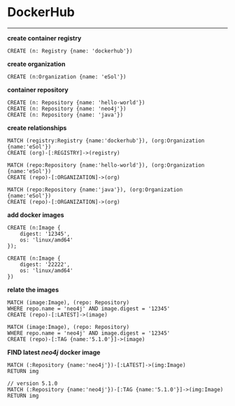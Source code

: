# DockerHub 

---

**create container registry**
```
CREATE (n: Registry {name: 'dockerhub'})
```
**create organization**
```
CREATE (n:Organization {name: 'eSol'})
```
**container repository**
```
CREATE (n: Repository {name: 'hello-world'})
CREATE (n: Repository {name: 'neo4j'})
CREATE (n: Repository {name: 'java'})
```
**create relationships**
```
MATCH (registry:Registry {name:'dockerhub'}), (org:Organization {name:'eSol'})
CREATE (org)-[:REGISTRY]->(registry)

MATCH (repo:Repository {name:'hello-world'}), (org:Organization {name:'eSol'})
CREATE (repo)-[:ORGANIZATION]->(org)

MATCH (repo:Repository {name:'java'}), (org:Organization {name:'eSol'})
CREATE (repo)-[:ORGANIZATION]->(org)
```
**add docker images**
```
CREATE (n:Image {
    digest: '12345',
    os: 'linux/amd64'
});

CREATE (n:Image {
    digest: '22222',
    os: 'linux/amd64'
})
```
**relate the images**
```
MATCH (image:Image), (repo: Repository)
WHERE repo.name = 'neo4j' AND image.digest = '12345'
CREATE (repo)-[:LATEST]->(image)

MATCH (image:Image), (repo: Repository)
WHERE repo.name = 'neo4j' AND image.digest = '12345'
CREATE (repo)-[:TAG {name:'5.1.0'}]->(image)
```

**FIND latest _neo4j_ docker image**
```
MATCH (:Repository {name:'neo4j'})-[:LATEST]->(img:Image) 
RETURN img

// version 5.1.0
MATCH (:Repository {name:'neo4j'})-[:TAG {name:'5.1.0'}]->(img:Image) 
RETURN img
```
